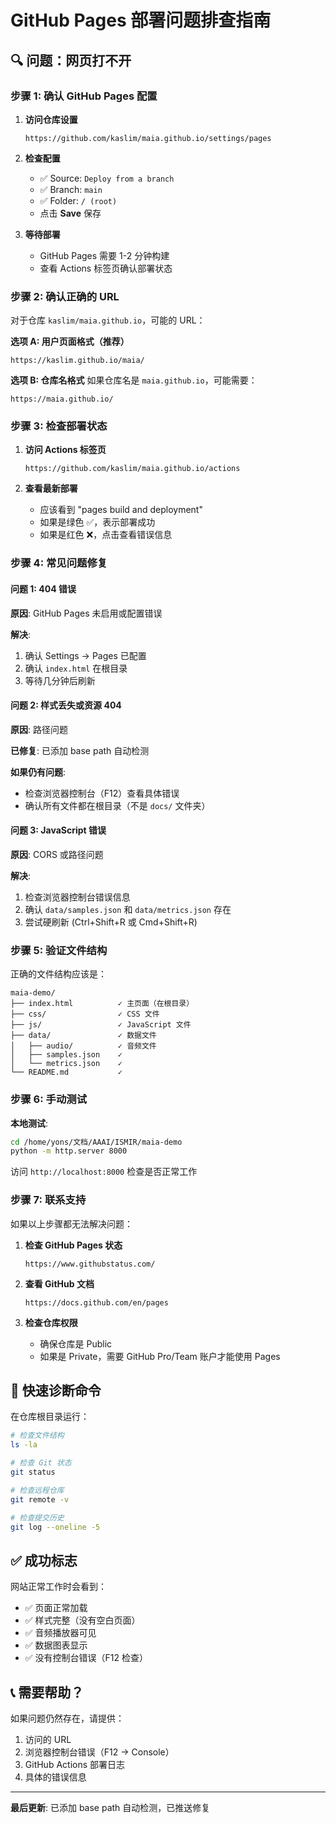 # GitHub Pages 部署问题排查指南

## 🔍 问题：网页打不开

### 步骤 1: 确认 GitHub Pages 配置

1. **访问仓库设置**
   ```
   https://github.com/kaslim/maia.github.io/settings/pages
   ```

2. **检查配置**
   - ✅ Source: `Deploy from a branch`
   - ✅ Branch: `main`
   - ✅ Folder: `/ (root)`
   - 点击 **Save** 保存

3. **等待部署**
   - GitHub Pages 需要 1-2 分钟构建
   - 查看 Actions 标签页确认部署状态

### 步骤 2: 确认正确的 URL

对于仓库 `kaslim/maia.github.io`，可能的 URL：

**选项 A: 用户页面格式（推荐）**
```
https://kaslim.github.io/maia/
```

**选项 B: 仓库名格式**
如果仓库名是 `maia.github.io`，可能需要：
```
https://maia.github.io/
```

### 步骤 3: 检查部署状态

1. **访问 Actions 标签页**
   ```
   https://github.com/kaslim/maia.github.io/actions
   ```

2. **查看最新部署**
   - 应该看到 "pages build and deployment"
   - 如果是绿色 ✅，表示部署成功
   - 如果是红色 ❌，点击查看错误信息

### 步骤 4: 常见问题修复

#### 问题 1: 404 错误

**原因**: GitHub Pages 未启用或配置错误

**解决**:
1. 确认 Settings → Pages 已配置
2. 确认 `index.html` 在根目录
3. 等待几分钟后刷新

#### 问题 2: 样式丢失或资源 404

**原因**: 路径问题

**已修复**: 已添加 base path 自动检测

**如果仍有问题**:
- 检查浏览器控制台（F12）查看具体错误
- 确认所有文件都在根目录（不是 `docs/` 文件夹）

#### 问题 3: JavaScript 错误

**原因**: CORS 或路径问题

**解决**:
1. 检查浏览器控制台错误信息
2. 确认 `data/samples.json` 和 `data/metrics.json` 存在
3. 尝试硬刷新 (Ctrl+Shift+R 或 Cmd+Shift+R)

### 步骤 5: 验证文件结构

正确的文件结构应该是：
```
maia-demo/
├── index.html          ✓ 主页面（在根目录）
├── css/                ✓ CSS 文件
├── js/                 ✓ JavaScript 文件
├── data/               ✓ 数据文件
│   ├── audio/          ✓ 音频文件
│   ├── samples.json    ✓
│   └── metrics.json    ✓
└── README.md           ✓
```

### 步骤 6: 手动测试

**本地测试**:
```bash
cd /home/yons/文档/AAAI/ISMIR/maia-demo
python -m http.server 8000
```

访问 `http://localhost:8000` 检查是否正常工作

### 步骤 7: 联系支持

如果以上步骤都无法解决问题：

1. **检查 GitHub Pages 状态**
   ```
   https://www.githubstatus.com/
   ```

2. **查看 GitHub 文档**
   ```
   https://docs.github.com/en/pages
   ```

3. **检查仓库权限**
   - 确保仓库是 Public
   - 如果是 Private，需要 GitHub Pro/Team 账户才能使用 Pages

## 🎯 快速诊断命令

在仓库根目录运行：

```bash
# 检查文件结构
ls -la

# 检查 Git 状态
git status

# 检查远程仓库
git remote -v

# 检查提交历史
git log --oneline -5
```

## ✅ 成功标志

网站正常工作时会看到：
- ✅ 页面正常加载
- ✅ 样式完整（没有空白页面）
- ✅ 音频播放器可见
- ✅ 数据图表显示
- ✅ 没有控制台错误（F12 检查）

## 📞 需要帮助？

如果问题仍然存在，请提供：
1. 访问的 URL
2. 浏览器控制台错误（F12 → Console）
3. GitHub Actions 部署日志
4. 具体的错误信息

---

**最后更新**: 已添加 base path 自动检测，已推送修复

